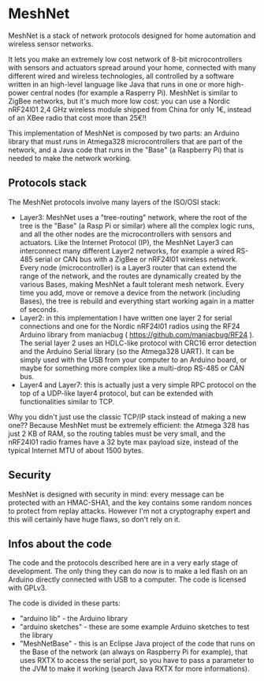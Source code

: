 MeshNet
===================

MeshNet is a stack of network protocols designed for home automation and wireless sensor networks. 

It lets you make an extremely low cost network of 8-bit microcontrollers with sensors and actuators spread around your home, connected with many different wired and wireless technologies, all controlled by a software written in an high-level language like Java that runs in one or more high-power central nodes (for example a Rasperry Pi).
MeshNet is similar to ZigBee networks, but it's much more low cost: you can use a Nordic nRF24l01 2,4 GHz wireless module shipped from China for only 1€, instead of an XBee radio that cost more than 25€!!

This implementation of MeshNet is composed by two parts: an Arduino library that must runs in Atmega328 microcontrollers that are part of the network, and a Java code that runs in the "Base" (a Raspberry Pi) that is needed to make the network working.


Protocols stack
--------------------

The MeshNet protocols involve many layers of the ISO/OSI stack:
* Layer3: MeshNet uses a "tree-routing" network, where the root of the tree is the "Base" (a Rasp Pi or similar) where all the complex logic runs, and all the other nodes are the microcontrollers with sensors and actuators. Like the Internet Protocol (IP), the MeshNet Layer3 can interconnect many different Layer2 networks, for example a wired RS-485 serial or CAN bus with a ZigBee or nRF24l01 wireless network. Every node (microcontroller) is a Layer3 router that can extend the range of the network, and the routes are dynamically created by the various Bases, making MeshNet a fault tolerant mesh network. Every time you add, move or remove a device from the network (including Bases), the tree is rebuild and everything start working again in a matter of seconds.
* Layer2: in this implementation I have written one layer 2 for serial connections and one for the Nordic nRF24l01 radios using the RF24 Arduino library from maniacbug ( https://github.com/maniacbug/RF24 ). The serial layer 2 uses an HDLC-like protocol with CRC16 error detection and the Arduino Serial library (so the Atmega328 UART). It can be simply used with the USB from your computer to an Arduino board, or maybe for something more complex like a multi-drop RS-485 or CAN bus.
* Layer4 and Layer7: this is actually just a very simple RPC protocol on the top of a UDP-like layer4 protocol, but can be extended with functionalities similar to TCP.

Why you didn't just use the classic TCP/IP stack instead of making a new one?? Because MeshNet must be extremely efficient: the Atmega 328 has just 2 KB of RAM, so the routing tables must be very small, and the nRF24l01 radio frames have a 32 byte max payload size, instead of the typical Internet MTU of about 1500 bytes.


Security
--------------------

MeshNet is designed with security in mind: every message can be protected with an HMAC-SHA1, and the key contains some random nonces to protect from replay attacks. However I'm not a cryptography expert and this will certainly have huge flaws, so don't rely on it.


Infos about the code
--------------------

The code and the protocols described here are in a very early stage of development. The only thing they can do now is to make a led flash on an Arduino directly connected with USB to a computer.
The code is licensed with GPLv3.

The code is divided in these parts:
* "arduino lib" - the Arduino library
* "arduino sketches" - these are some example Arduino sketches to test the library
* "MeshNetBase" - this is an Eclipse Java project of the code that runs on the Base of the network (an always on Raspberry Pi for example), that uses RXTX to access the serial port, so you have to pass a parameter to the JVM to make it working (search Java RXTX for more informations).
